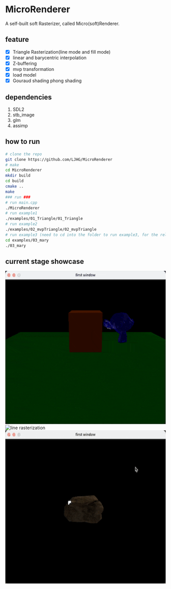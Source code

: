 # MicroRenderer

A self-built soft Rasterizer, called Micro(soft)Renderer.

## feature
- [x] Triangle Rasterization(line mode and fill mode)
- [x] linear and barycentric interpolation
- [x] Z-buffering
- [x] mvp transformation
- [x] load model
- [x] Gouraud shading phong shading

## dependencies
1. SDL2
2. stb_image
3. glm
4. assimp

## how to run
```bash
# clone the repo
git clone https://github.com/LJHG/MicroRenderer
# make
cd MicroRenderer
mkdir build
cd build
cmake ..
make
### run ###
# run main.cpp
./MicroRenderer
# run example1
./examples/01_Triangle/01_Triangle
# run example2
./examples/02_mvpTriangle/02_mvpTriangle
# run example3 (need to cd into the folder to run example3, for the relative path setting for the model)
cd examples/03_mary
./03_mary

```

## current stage showcase
<img alt="line rasterization" height="480" src="./images/phong_shading.gif" width="640"/>
<img alt="line rasterization" height="480" src="./images/mary.gif" width="640"/>
<img alt="line rasterization" height="480" src="./images/rock.gif" width="640"/>

